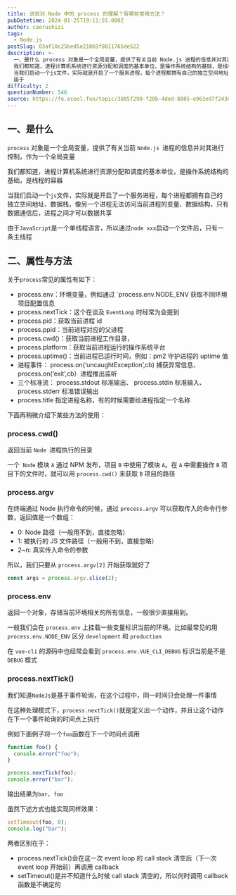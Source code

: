 ```yaml
---
title: 说说对 Node 中的 process 的理解？有哪些常用方法？
pubDatetime: 2024-01-25T19:11:55.000Z
author: caorushizi
tags:
  - Node.js
postSlug: 03af10c25bed5e21069f8011765de522
description: >-
  一、是什么 process 对象是一个全局变量，提供了有关当前 Node.js 进程的信息并对其进行控制，作为一个全局变量
  我们都知道，进程计算机系统进行资源分配和调度的基本单位，是操作系统结构的基础，是线程的容器
  当我们启动一个js文件，实际就是开启了一个服务进程，每个进程都拥有自己的独立空间地址、数据栈，像另一个进程无法访问当前进程的变量、数据结构，只有数据通信后，进程之间才可以数据共享
  由于
difficulty: 2
questionNumber: 546
source: https://fe.ecool.fun/topic/3805f290-f20b-4ded-8805-e963ed7f243e
---
```


## 一、是什么

`process` 对象是一个全局变量，提供了有关当前 `Node.js `进程的信息并对其进行控制，作为一个全局变量

我们都知道，进程计算机系统进行资源分配和调度的基本单位，是操作系统结构的基础，是线程的容器

当我们启动一个`js`文件，实际就是开启了一个服务进程，每个进程都拥有自己的独立空间地址、数据栈，像另一个进程无法访问当前进程的变量、数据结构，只有数据通信后，进程之间才可以数据共享

由于`JavaScript`是一个单线程语言，所以通过`node xxx`启动一个文件后，只有一条主线程

## 二、属性与方法

关于`process`常见的属性有如下：

- process.env：环境变量，例如通过 `process.env.NODE_ENV 获取不同环境项目配置信息
- process.nextTick：这个在谈及 `EventLoop` 时经常为会提到
- process.pid：获取当前进程 id
- process.ppid：当前进程对应的父进程
- process.cwd()：获取当前进程工作目录，
- process.platform：获取当前进程运行的操作系统平台
- process.uptime()：当前进程已运行时间，例如：pm2 守护进程的 uptime 值
- 进程事件： process.on(‘uncaughtException’,cb) 捕获异常信息、 process.on(‘exit’,cb）进程推出监听
- 三个标准流： process.stdout 标准输出、 process.stdin 标准输入、 process.stderr 标准错误输出
- process.title 指定进程名称，有的时候需要给进程指定一个名称

下面再稍微介绍下某些方法的使用：

### process.cwd()

返回当前 `Node `进程执行的目录

一个` Node` 模块 `A` 通过 NPM 发布，项目 `B` 中使用了模块 `A`。在 `A` 中需要操作 `B` 项目下的文件时，就可以用 `process.cwd()` 来获取 `B` 项目的路径

### process.argv

在终端通过 Node 执行命令的时候，通过 `process.argv` 可以获取传入的命令行参数，返回值是一个数组：

- 0: Node 路径（一般用不到，直接忽略）
- 1: 被执行的 JS 文件路径（一般用不到，直接忽略）
- 2~n: 真实传入命令的参数

所以，我们只要从 `process.argv[2]` 开始获取就好了

```js
const args = process.argv.slice(2);
```

### process.env

返回一个对象，存储当前环境相关的所有信息，一般很少直接用到。

一般我们会在 `process.env` 上挂载一些变量标识当前的环境。比如最常见的用 `process.env.NODE_ENV` 区分 `development` 和 `production`

在 `vue-cli` 的源码中也经常会看到 `process.env.VUE_CLI_DEBUG` 标识当前是不是 `DEBUG` 模式

### process.nextTick()

我们知道`NodeJs`是基于事件轮询，在这个过程中，同一时间只会处理一件事情

在这种处理模式下，`process.nextTick()`就是定义出一个动作，并且让这个动作在下一个事件轮询的时间点上执行

例如下面例子将一个`foo`函数在下一个时间点调用

```js
function foo() {
  console.error("foo");
}

process.nextTick(foo);
console.error("bar");
```

输出结果为`bar`、`foo`

虽然下述方式也能实现同样效果：

```js
setTimeout(foo, 0);
console.log("bar");
```

两者区别在于：

- process.nextTick()会在这一次 event loop 的 call stack 清空后（下一次 event loop 开始前）再调用 callback
- setTimeout()是并不知道什么时候 call stack 清空的，所以何时调用 callback 函数是不确定的
